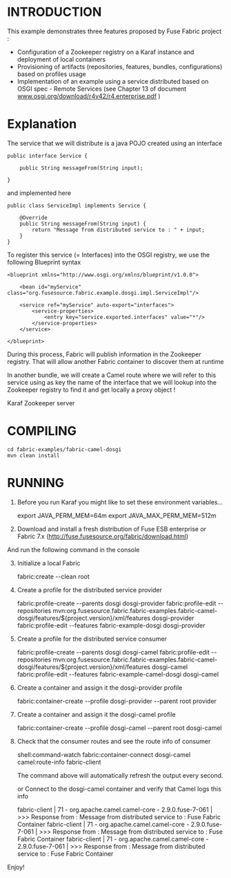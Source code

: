 # INTRODUCTION

This example demonstrates three features proposed by Fuse Fabric project :

* Configuration of a Zookeeper registry on a Karaf instance and deployment of local containers
* Provisioning of artifacts (repositories, features, bundles, configurations) based on profiles usage
* Implementation of an example using a service distributed based on OSGI spec - Remote Services (see Chapter 13 of document www.osgi.org/download/r4v42/r4.enterprise.pdf )

# Explanation

The service that we will distribute is a java POJO created using an interface

    public interface Service {

        public String messageFrom(String input);

    }

and implemented here

    public class ServiceImpl implements Service {

        @Override
        public String messageFrom(String input) {
            return "Message from distributed service to : " + input;
        }
    }

To register this service (= Interfaces) into the OSGI registry, we use the following Blueprint syntax

    <blueprint xmlns="http://www.osgi.org/xmlns/blueprint/v1.0.0">

        <bean id="myService" class="org.fusesource.fabric.example.dosgi.impl.ServiceImpl"/>

        <service ref="myService" auto-export="interfaces">
            <service-properties>
                <entry key="service.exported.interfaces" value="*"/>
            </service-properties>
        </service>

    </blueprint>

During this process, Fabric will publish information in the Zookeeper registry. That will allow another Fabric container to discover them at runtime

In another bundle, we will create a Camel route where we will refer to this service using as key the name of the interface that we will lookup into
the Zookeeper registry to find it and get locally a proxy object !

<reference id="myService" interface="org.fusesource.fabric.example.dosgi.Service" availability="optional"/>

<camelContext id="camel" trace="false" xmlns="http://camel.apache.org/schema/blueprint">

  <route id="fabric-client">
    <from uri="timer://foo?fixedRate=true&amp;period=10000"/>
    <setBody>
        <constant>Karaf Zookeeper server</constant>
    </setBody>
    <bean ref="myService" method="messageFrom"/>
    <log message=">>> Response from : ${body}"/>
  </route>

</camelContext>


# COMPILING

    cd fabric-examples/fabric-camel-dosgi
    mvn clean install

# RUNNING

1) Before you run Karaf you might like to set these environment variables...

    export JAVA_PERM_MEM=64m
    export JAVA_MAX_PERM_MEM=512m

2) Download and install a fresh distribution of Fuse ESB enterprise or Fabric 7.x (http://fuse.fusesource.org/fabric/download.html)

And run the following command in the console

3) Initialize a local Fabric

    fabric:create --clean root

4) Create a profile for the distributed service provider

    fabric:profile-create --parents dosgi dosgi-provider
    fabric:profile-edit --repositories mvn:org.fusesource.fabric.fabric-examples.fabric-camel-dosgi/features/${project.version}/xml/features dosgi-provider
    fabric:profile-edit --features fabric-example-dosgi dosgi-provider

5) Create a profile for the distributed service consumer

    fabric:profile-create --parents dosgi dosgi-camel
    fabric:profile-edit --repositories mvn:org.fusesource.fabric.fabric-examples.fabric-camel-dosgi/features/${project.version}/xml/features dosgi-camel
    fabric:profile-edit --features fabric-example-camel-dosgi dosgi-camel

6) Create a container and assign it the dosgi-provider profile

    fabric:container-create --profile dosgi-provider --parent root provider

7) Create a container and assign it the dosgi-camel profile

    fabric:container-create --profile dosgi-camel --parent root dosgi-camel

8) Check that the consumer routes and see the route info of consumer

    shell:command-watch fabric:container-connect dosgi-camel camel:route-info fabric-client

   The command above will automatically refresh the output every second.

   or Connect to the dosgi-camel container and verify that Camel logs this info

   fabric-client | 71 - org.apache.camel.camel-core - 2.9.0.fuse-7-061 | >>> Response from : Message from distributed service to : Fuse Fabric Container
   fabric-client | 71 - org.apache.camel.camel-core - 2.9.0.fuse-7-061 | >>> Response from : Message from distributed service to : Fuse Fabric Container
   fabric-client | 71 - org.apache.camel.camel-core - 2.9.0.fuse-7-061 | >>> Response from : Message from distributed service to : Fuse Fabric Container

Enjoy!
